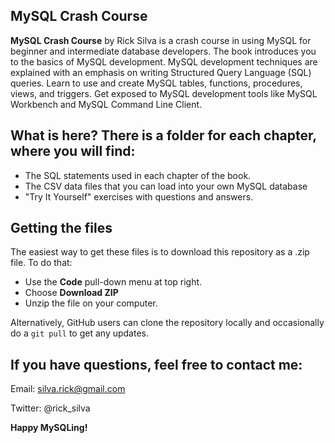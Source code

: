 ## MySQL Crash Course

**MySQL Crash Course** by Rick Silva is a crash course in using MySQL for beginner and intermediate database developers. The book introduces you to the basics of MySQL development. MySQL development techniques are explained with an emphasis on writing Structured Query Language (SQL) queries.  Learn to use and create MySQL tables, functions, procedures, views, and triggers.  Get exposed to MySQL development tools like MySQL Workbench and MySQL Command Line Client.

## What is here?  There is a folder for each chapter, where you will find:
* The SQL statements used in each chapter of the book.
* The CSV data files that you can load into your own MySQL database
* "Try It Yourself" exercises with questions and answers.

## Getting the files

The easiest way to get these files is to download this repository as a .zip file. To do that:

* Use the **Code** pull-down menu at top right.
* Choose **Download ZIP**
* Unzip the file on your computer.

Alternatively, GitHub users can clone the repository locally and occasionally do a `git pull` to get any updates.

## If you have questions, feel free to contact me:

Email: silva.rick@gmail.com

Twitter: @rick_silva


**Happy MySQLing!**
